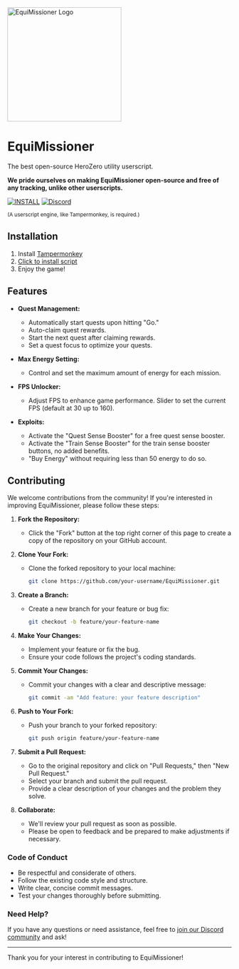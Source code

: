<img src="https://github.com/lilyprism/EquiMissioner/blob/main/equimissioner.jpg?raw=true" alt="EquiMissioner Logo" width="256px">

# EquiMissioner
The best open-source HeroZero utility userscript.

**We pride ourselves on making EquiMissioner open-source and free of any tracking, unlike other userscripts.**

[![INSTALL](https://img.shields.io/badge/INSTALL-GREEN?style=for-the-badge)](https://raw.githubusercontent.com/lilyprism/EquiMissioner/refs/heads/main/EquiMissioner.user.js)
[![Discord](https://img.shields.io/badge/Join%20our%20Discord-7289DA?style=for-the-badge&logo=discord&logoColor=white)](https://discord.gg/ZEXdQreFxF)

<small>(A userscript engine, like Tampermonkey, is required.)</small>

## Installation

1. Install [Tampermonkey](https://tampermonkey.net/)
2. [Click to install script](https://raw.githubusercontent.com/lilyprism/EquiMissioner/refs/heads/main/EquiMissioner.user.js)
3. Enjoy the game!

## Features

- **Quest Management:**
  - Automatically start quests upon hitting "Go."
  - Auto-claim quest rewards.
  - Start the next quest after claiming rewards.
  - Set a quest focus to optimize your quests.
  
- **Max Energy Setting:**
  - Control and set the maximum amount of energy for each mission.
  
- **FPS Unlocker:**
  - Adjust FPS to enhance game performance. Slider to set the current FPS (default at 30 up to 160).
  
- **Exploits:**
  - Activate the "Quest Sense Booster" for a free quest sense booster.
  - Activate the "Train Sense Booster" for the train sense booster buttons, no added benefits.
  - "Buy Energy" without requiring less than 50 energy to do so.

## Contributing

We welcome contributions from the community! If you're interested in improving EquiMissioner, please follow these steps:

1. **Fork the Repository:**
   - Click the "Fork" button at the top right corner of this page to create a copy of the repository on your GitHub account.

2. **Clone Your Fork:**
   - Clone the forked repository to your local machine:
     ```bash
     git clone https://github.com/your-username/EquiMissioner.git
     ```
     
3. **Create a Branch:**
   - Create a new branch for your feature or bug fix:
     ```bash
     git checkout -b feature/your-feature-name
     ```

4. **Make Your Changes:**
   - Implement your feature or fix the bug.
   - Ensure your code follows the project's coding standards.

5. **Commit Your Changes:**
   - Commit your changes with a clear and descriptive message:
     ```bash
     git commit -am "Add feature: your feature description"
     ```

6. **Push to Your Fork:**
   - Push your branch to your forked repository:
     ```bash
     git push origin feature/your-feature-name
     ```

7. **Submit a Pull Request:**
   - Go to the original repository and click on "Pull Requests," then "New Pull Request."
   - Select your branch and submit the pull request.
   - Provide a clear description of your changes and the problem they solve.

8. **Collaborate:**
   - We'll review your pull request as soon as possible.
   - Please be open to feedback and be prepared to make adjustments if necessary.

### Code of Conduct

- Be respectful and considerate of others.
- Follow the existing code style and structure.
- Write clear, concise commit messages.
- Test your changes thoroughly before submitting.

### Need Help?

If you have any questions or need assistance, feel free to [join our Discord community](https://discord.gg/ZEXdQreFxF) and ask!

---

Thank you for your interest in contributing to EquiMissioner!
